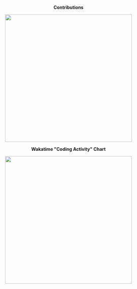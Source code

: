 <p align="center">
    <b>Contributions</b>
</p>

<p align="center">
    <img
        src="https://github-readme-stats-git-masterrstaa-rickstaa.vercel.app/api?username=mrtnvgr&count_private=true&hide_title=true&bg_color=000000&text_color=dadada&show_icons=true&icon_color=dadada&ring_color=dadada&include_all_commits=true&hide=stars,contribs&border_radius=0&hide_rank=true&card_width=400px&custom_title=."
        width="400px"
    />
</p>

<p align="center">
    <b>Wakatime "Coding Activity" Chart</b>
</p>

<p align="center">
    <img
         src="https://wakatime.com/share/@mrtnvgr/9071bc87-0381-497a-ae3b-e56d7a9c7a5a.svg"
         width="400px"
    />
</p>

<!-- hide contribs, until #2282 will be resolved -->

<!--

<p align="center">
    <img src="https://github-readme-stats-git-masterrstaa-rickstaa.vercel.app/api/top-langs?username=mrtnvgr&layout=compact&bg_color=000000&text_color=dadada&border_radius=0&title_color=dadada" width="400px" />
</p>

-->
